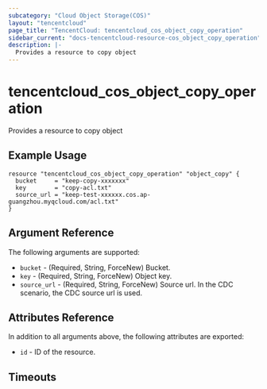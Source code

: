 ```yaml
---
subcategory: "Cloud Object Storage(COS)"
layout: "tencentcloud"
page_title: "TencentCloud: tencentcloud_cos_object_copy_operation"
sidebar_current: "docs-tencentcloud-resource-cos_object_copy_operation"
description: |-
  Provides a resource to copy object
---
```


# tencentcloud_cos_object_copy_operation

Provides a resource to copy object

## Example Usage

```hcl
resource "tencentcloud_cos_object_copy_operation" "object_copy" {
  bucket     = "keep-copy-xxxxxxx"
  key        = "copy-acl.txt"
  source_url = "keep-test-xxxxxx.cos.ap-guangzhou.myqcloud.com/acl.txt"
}
```

## Argument Reference

The following arguments are supported:

* `bucket` - (Required, String, ForceNew) Bucket.
* `key` - (Required, String, ForceNew) Object key.
* `source_url` - (Required, String, ForceNew) Source url. In the CDC scenario, the CDC source url is used.

## Attributes Reference

In addition to all arguments above, the following attributes are exported:

* `id` - ID of the resource.



## Timeouts

<no value>


